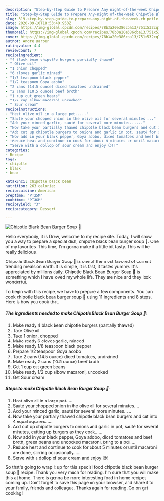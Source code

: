 ```yaml
---
description: "Step-by-Step Guide to Prepare Any-night-of-the-week Chipotle Black Bean Burger Soup 🥣"
title: "Step-by-Step Guide to Prepare Any-night-of-the-week Chipotle Black Bean Burger Soup 🥣"
slug: 319-step-by-step-guide-to-prepare-any-night-of-the-week-chipotle-black-bean-burger-soup
date: 2020-09-10T18:53:40.953Z
image: https://img-global.cpcdn.com/recipes/78b3a20e386cba13/751x532cq70/chipotle-black-bean-burger-soup-🥣-recipe-main-photo.jpg
thumbnail: https://img-global.cpcdn.com/recipes/78b3a20e386cba13/751x532cq70/chipotle-black-bean-burger-soup-🥣-recipe-main-photo.jpg
cover: https://img-global.cpcdn.com/recipes/78b3a20e386cba13/751x532cq70/chipotle-black-bean-burger-soup-🥣-recipe-main-photo.jpg
author: Andre Barber
ratingvalue: 4.4
reviewcount: 7
recipeingredient:
- "4 black bean chipotle burgers partially thawed"
- " Olive oil"
- "1 onion chopped"
- "6 cloves garlic minced"
- "1/8 teaspoon black pepper"
- "1/2 teaspoon Goya adobo"
- "2 cans (14.5 ounce) diced tomatoes undrained"
- "2 cans (10.5 ounce) beef broth"
- "1 cup cut green beans"
- "1/2 cup elbow macaroni uncooked"
- " Sour cream"
recipeinstructions:
- "Heat olive oil in a large pot....."
- "Sauté your chopped onion in the olive oil for several minutes...."
- "Add your minced garlic, sauté for several more minutes......"
- "Now take your partially thawed chipotle black bean burgers and cut into 4 equal squares......"
- "Add cut up chipotle burgers to onions and garlic in pot, sauté for several minutes, cutting up burgers as they cook......"
- "Now add in your black pepper, Goya adobo, diced tomatoes and beef broth, green beans and uncooked macaroni, bring to a boil...."
- "Reduce heat and continue to cook for about 5 minutes or until macaroni are done, stirring occasionally......"
- "Serve with a dollop of sour cream and enjoy 😉!!"
categories:
- Recipe
tags:
- chipotle
- black
- bean

katakunci: chipotle black bean 
nutrition: 263 calories
recipecuisine: American
preptime: "PT25M"
cooktime: "PT36M"
recipeyield: "3"
recipecategory: Dessert

---
```



![Chipotle Black Bean Burger Soup 🥣](https://img-global.cpcdn.com/recipes/78b3a20e386cba13/751x532cq70/chipotle-black-bean-burger-soup-🥣-recipe-main-photo.jpg)

Hello everybody, it is Drew, welcome to my recipe site. Today, I will show you a way to prepare a special dish, chipotle black bean burger soup 🥣. One of my favorites. This time, I'm gonna make it a little bit tasty. This will be really delicious.



Chipotle Black Bean Burger Soup 🥣 is one of the most favored of current trending meals on earth. It is simple, it is fast, it tastes yummy. It's appreciated by millions daily. Chipotle Black Bean Burger Soup 🥣 is something which I have loved my whole life. They are nice and they look wonderful.


To begin with this recipe, we have to prepare a few components. You can cook chipotle black bean burger soup 🥣 using 11 ingredients and 8 steps. Here is how you cook that.

<!--inarticleads1-->

##### The ingredients needed to make Chipotle Black Bean Burger Soup 🥣:

1. Make ready 4 black bean chipotle burgers (partially thawed)
1. Take  Olive oil
1. Take 1 onion, chopped
1. Make ready 6 cloves garlic, minced
1. Make ready 1/8 teaspoon black pepper
1. Prepare 1/2 teaspoon Goya adobo
1. Take 2 cans (14.5 ounce) diced tomatoes, undrained
1. Make ready 2 cans (10.5 ounce) beef broth
1. Get 1 cup cut green beans
1. Make ready 1/2 cup elbow macaroni, uncooked
1. Get  Sour cream




<!--inarticleads2-->

##### Steps to make Chipotle Black Bean Burger Soup 🥣:

1. Heat olive oil in a large pot.....
1. Sauté your chopped onion in the olive oil for several minutes....
1. Add your minced garlic, sauté for several more minutes......
1. Now take your partially thawed chipotle black bean burgers and cut into 4 equal squares......
1. Add cut up chipotle burgers to onions and garlic in pot, sauté for several minutes, cutting up burgers as they cook......
1. Now add in your black pepper, Goya adobo, diced tomatoes and beef broth, green beans and uncooked macaroni, bring to a boil....
1. Reduce heat and continue to cook for about 5 minutes or until macaroni are done, stirring occasionally......
1. Serve with a dollop of sour cream and enjoy 😉!!




So that's going to wrap it up for this special food chipotle black bean burger soup 🥣 recipe. Thank you very much for reading. I'm sure that you will make this at home. There is gonna be more interesting food in home recipes coming up. Don't forget to save this page on your browser, and share it to your family, friends and colleague. Thanks again for reading. Go on get cooking!
